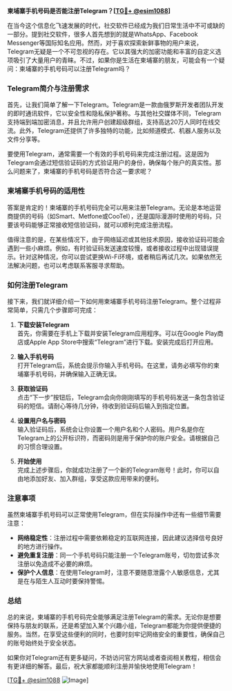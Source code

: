 **柬埔寨手机号码是否能注册Telegram？[[TG💪+ @esim1088](https://t.me/s/esim1088)]**

在当今这个信息化飞速发展的时代，社交软件已经成为我们日常生活中不可或缺的一部分。提到社交软件，很多人首先想到的就是WhatsApp、Facebook Messenger等国际知名应用。然而，对于喜欢探索新鲜事物的用户来说，Telegram无疑是一个不可忽视的存在。它以其强大的加密功能和丰富的自定义选项吸引了大量用户的青睐。不过，如果你是生活在柬埔寨的朋友，可能会有一个疑问：柬埔寨的手机号码可以注册Telegram吗？

### Telegram简介与注册需求

首先，让我们简单了解一下Telegram。Telegram是一款由俄罗斯开发者团队开发的即时通讯软件，它以安全性和隐私保护著称。与其他社交媒体不同，Telegram支持端到端加密消息，并且允许用户创建超级群组，支持高达20万人同时在线交流。此外，Telegram还提供了许多独特的功能，比如频道模式、机器人服务以及文件分享等。

要使用Telegram，通常需要一个有效的手机号码来完成注册过程。这是因为Telegram会通过短信验证码的方式验证用户的身份，确保每个账户的真实性。那么问题来了，柬埔寨的手机号码是否符合这一要求呢？

### 柬埔寨手机号码的适用性

答案是肯定的！柬埔寨的手机号码完全可以用来注册Telegram。无论是本地运营商提供的号码（如Smart、Metfone或CooTel），还是国际漫游时使用的号码，只要该号码能够正常接收短信验证码，就可以顺利完成注册流程。

值得注意的是，在某些情况下，由于网络延迟或其他技术原因，接收验证码可能会遇到一些小麻烦。例如，有时验证码发送速度较慢，或者接收过程中出现错误提示。针对这种情况，你可以尝试更换Wi-Fi环境，或者稍后再试几次。如果依然无法解决问题，也可以考虑联系客服寻求帮助。

### 如何注册Telegram

接下来，我们就详细介绍一下如何用柬埔寨手机号码注册Telegram。整个过程非常简单，只需几个步骤即可完成：

1. **下载安装Telegram**  
   首先，你需要在手机上下载并安装Telegram应用程序。可以在Google Play商店或Apple App Store中搜索“Telegram”进行下载。安装完成后打开应用。

2. **输入手机号码**  
   打开Telegram后，系统会提示你输入手机号码。在这里，请务必填写你的柬埔寨手机号码，并确保输入正确无误。

3. **获取验证码**  
   点击“下一步”按钮后，Telegram会向你刚刚填写的手机号码发送一条包含验证码的短信。请耐心等待几分钟，待收到验证码后输入到指定位置。

4. **设置用户名与密码**  
   输入验证码后，系统会让你设置一个用户名和个人密码。用户名是你在Telegram上的公开标识符，而密码则是用于保护你的账户安全。请根据自己的习惯合理设置。

5. **开始使用**  
   完成上述步骤后，你就成功注册了一个新的Telegram账号！此时，你可以自由地添加好友、加入群组，享受这款应用带来的便利。

### 注意事项

虽然柬埔寨手机号码可以正常使用Telegram，但在实际操作中还有一些细节需要注意：

- **网络稳定性**：注册过程中需要依赖稳定的互联网连接，因此建议选择信号良好的地方进行操作。
- **避免重复注册**：同一个手机号码只能注册一个Telegram账号，切勿尝试多次注册以免造成不必要的麻烦。
- **保护个人信息**：在使用Telegram时，注意不要随意泄露个人敏感信息，尤其是在与陌生人互动时要保持警惕。

### 总结

总的来说，柬埔寨的手机号码完全能够满足注册Telegram的需求。无论你是想要保持与朋友的联系，还是希望加入某个兴趣小组，Telegram都能为你提供便捷的服务。当然，在享受这些便利的同时，也要时刻牢记网络安全的重要性，确保自己的账号始终处于安全状态。

如果你对Telegram还有更多疑问，不妨访问官方网站或者查阅相关教程，相信会有更详细的解答。最后，祝大家都能顺利注册并愉快地使用Telegram！

[[TG💪+ @esim1088](https://t.me/s/esim1088) ![Image](https://i.postimg.cc/4NQfJmqS/Snipaste-2025-05-13-00-14-12.png)]